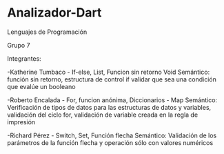 # Analizador-Dart

Lenguajes de Programación

Grupo 7

Integrantes:

-Katherine Tumbaco - If-else, List, Funcion sin retorno Void  Semántico: función sin retorno, estructura de control if validar que sea una condición que evalúe un booleano

-Roberto Encalada - For, funcion anónima, Diccionarios - Map Semántico: Verificación de tipos de datos para las estructuras de datos y variables, validación del ciclo for, validación de variable creada en la regla de impresión

-Richard Pérez - Switch, Set, Función flecha Semántico: Validación de los parámetros de la función flecha y operación sólo con valores numéricos
